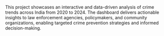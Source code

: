 This project showcases an interactive and data-driven analysis of crime trends across India from 2020 to 2024. 
The dashboard delivers actionable insights to law enforcement agencies, policymakers, and community organizations, enabling targeted crime prevention strategies and informed decision-making.
